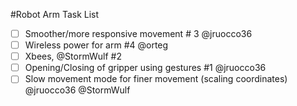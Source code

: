 #Robot Arm Task List
- [ ] Smoother/more responsive movement # 3 @jruocco36
- [ ] Wireless power for arm #4 @orteg
- [ ] Xbees, @StormWulf #2
- [ ] Opening/Closing of gripper using gestures #1 @jruocco36
- [ ] Slow movement mode for finer movement (scaling coordinates) @jruocco36 @StormWulf
